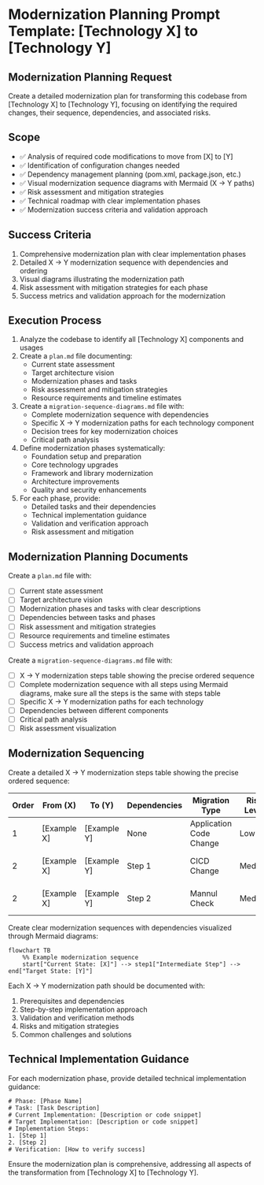 # Modernization Planning Prompt Template: [Technology X] to [Technology Y]

## Modernization Planning Request

Create a detailed modernization plan for transforming this codebase from [Technology X] to [Technology Y], focusing on identifying the required changes, their sequence, dependencies, and associated risks.

## Scope

- ✅ Analysis of required code modifications to move from [X] to [Y]
- ✅ Identification of configuration changes needed 
- ✅ Dependency management planning (pom.xml, package.json, etc.)
- ✅ Visual modernization sequence diagrams with Mermaid (X -> Y paths)
- ✅ Risk assessment and mitigation strategies
- ✅ Technical roadmap with clear implementation phases
- ✅ Modernization success criteria and validation approach

## Success Criteria

1. Comprehensive modernization plan with clear implementation phases
2. Detailed X -> Y modernization sequence with dependencies and ordering
3. Visual diagrams illustrating the modernization path 
4. Risk assessment with mitigation strategies for each phase
5. Success metrics and validation approach for the modernization

## Execution Process

1. Analyze the codebase to identify all [Technology X] components and usages
2. Create a `plan.md` file documenting:
   - Current state assessment
   - Target architecture vision
   - Modernization phases and tasks
   - Risk assessment and mitigation strategies
   - Resource requirements and timeline estimates
3. Create a `migration-sequence-diagrams.md` file with:
   - Complete modernization sequence with dependencies
   - Specific X -> Y modernization paths for each technology component
   - Decision trees for key modernization choices
   - Critical path analysis
4. Define modernization phases systematically:
   - Foundation setup and preparation
   - Core technology upgrades
   - Framework and library modernization
   - Architecture improvements
   - Quality and security enhancements
5. For each phase, provide:
   - Detailed tasks and their dependencies
   - Technical implementation guidance
   - Validation and verification approach
   - Risk assessment and mitigation

## Modernization Planning Documents

Create a `plan.md` file with:
- [ ] Current state assessment
- [ ] Target architecture vision
- [ ] Modernization phases and tasks with clear descriptions
- [ ] Dependencies between tasks and phases
- [ ] Risk assessment and mitigation strategies
- [ ] Resource requirements and timeline estimates
- [ ] Success metrics and validation approach

Create a `migration-sequence-diagrams.md` file with:
- [ ] X -> Y modernization steps table showing the precise ordered sequence
- [ ] Complete modernization sequence with all steps using Mermaid diagrams, make sure all the steps is the same with steps table
- [ ] Specific X -> Y modernization paths for each technology
- [ ] Dependencies between different components
- [ ] Critical path analysis
- [ ] Risk assessment visualization

## Modernization Sequencing

Create a detailed X -> Y modernization steps table showing the precise ordered sequence:

| Order | From (X) | To (Y) | Dependencies | Migration Type | Risk Level | Description |
|-------|----------|--------|--------------|------------|------------|-------------|
| 1 | [Example X] | [Example Y] | None | Application Code Change |Low | First modernization step |
| 2 | [Example X] | [Example Y] | Step 1 | CICD Change |Medium | Second modernization step |
| 2 | [Example X] | [Example Y] | Step 2 | Mannul Check |Medium | Second modernization step |

Create clear modernization sequences with dependencies visualized through Mermaid diagrams:
```mermaid
flowchart TB
    %% Example modernization sequence
    start["Current State: [X]"] --> step1["Intermediate Step"] --> end["Target State: [Y]"]
```

Each X -> Y modernization path should be documented with:
1. Prerequisites and dependencies
2. Step-by-step implementation approach
3. Validation and verification methods
4. Risks and mitigation strategies
5. Common challenges and solutions

## Technical Implementation Guidance

For each modernization phase, provide detailed technical implementation guidance:
```
# Phase: [Phase Name]
# Task: [Task Description]
# Current Implementation: [Description or code snippet]
# Target Implementation: [Description or code snippet]
# Implementation Steps: 
1. [Step 1]
2. [Step 2]
# Verification: [How to verify success]
```

Ensure the modernization plan is comprehensive, addressing all aspects of the transformation from [Technology X] to [Technology Y].
